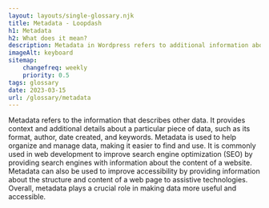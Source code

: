 ```yaml
--- 
layout: layouts/single-glossary.njk
title: Metadata - Loopdash
h1: Metadata
h2: What does it mean?
description: Metadata in Wordpress refers to additional information about a post or page, such as the author, date, tags, and categories, that is stored in the database and used to organize and display content on the website.
imageAlt: keyboard
sitemap:
	changefreq: weekly
	priority: 0.5
tags: glossary
date: 2023-03-15
url: /glossary/metadata
---
```


Metadata refers to the information that describes other data. It provides context and additional details about a particular piece of data, such as its format, author, date created, and keywords. Metadata is used to help organize and manage data, making it easier to find and use. It is commonly used in web development to improve search engine optimization (SEO) by providing search engines with information about the content of a website. Metadata can also be used to improve accessibility by providing information about the structure and content of a web page to assistive technologies. Overall, metadata plays a crucial role in making data more useful and accessible.
